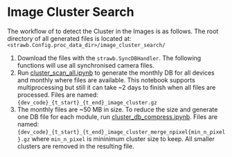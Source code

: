 # Image Cluster Search

The workflow of to detect the Cluster in the Images is as follows.
The root directory of all generated files is located at: `<strawb.Config.proc_data_dir>/image_cluster_search/`
1. Download the files with the `strawb.SyncDBHandler`. The following functions will use all synchronised camera files.
2. Run [cluster_scan_all.ipynb](cluster_scan_all.ipynb) to generate the monthly DB for all devices and monthly where files are available.
   This notebook supports multiprocessing but still it can take ~2 days to finish when all files are processed.
    Files are named: `{dev_code}_{t_start}_{t_end}_image_cluster.gz`
3. The monthly files are ~50 MB in size. To reduce the size and generate one DB file for each module, run [cluster_db_compress.ipynb](cluster_db_compress.ipynb).
   Files are named: `{dev_code}_{t_start}_{t_end}_image_cluster_merge_npixel{min_n_pixel}.gz`
   where `min_n_pixel` is mininimum cluster size to keep. All smaller clusters are removed in the resulting file.